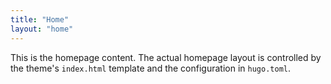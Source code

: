```yaml
---
title: "Home"
layout: "home"
---
```


This is the homepage content. The actual homepage layout is controlled by the theme's `index.html` template and the configuration in `hugo.toml`.